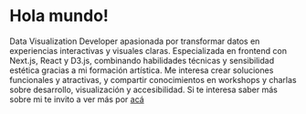 # Hola mundo!


Data Visualization Developer apasionada por transformar datos en experiencias interactivas y visuales claras. Especializada en frontend con Next.js, React y D3.js, combinando habilidades técnicas y sensibilidad estética gracias a mi formación artística. Me interesa crear soluciones funcionales y atractivas, y compartir conocimientos en workshops y charlas sobre desarrollo, visualización y accesibilidad. Si te interesa saber más sobre mi te invito a ver más por [acá](https://www.notion.so/Julieta-Garc-a-3da4f41b5e5d4c5cadf773a3c318257b)


